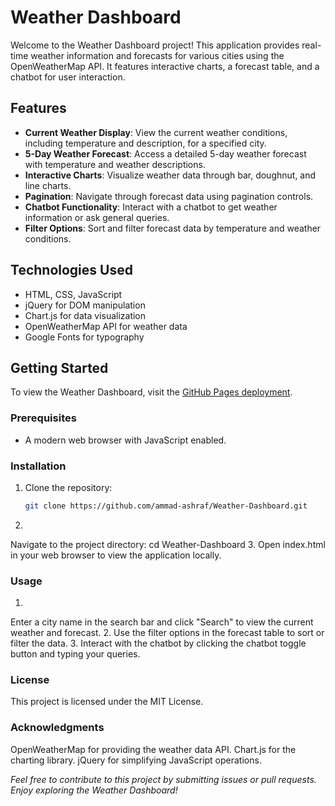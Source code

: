 # Weather Dashboard

Welcome to the Weather Dashboard project! This application provides real-time weather information and forecasts for various cities using the OpenWeatherMap API. It features interactive charts, a forecast table, and a chatbot for user interaction.

## Features

- **Current Weather Display**: View the current weather conditions, including temperature and description, for a specified city.
- **5-Day Weather Forecast**: Access a detailed 5-day weather forecast with temperature and weather descriptions.
- **Interactive Charts**: Visualize weather data through bar, doughnut, and line charts.
- **Pagination**: Navigate through forecast data using pagination controls.
- **Chatbot Functionality**: Interact with a chatbot to get weather information or ask general queries.
- **Filter Options**: Sort and filter forecast data by temperature and weather conditions.

## Technologies Used

- HTML, CSS, JavaScript
- jQuery for DOM manipulation
- Chart.js for data visualization
- OpenWeatherMap API for weather data
- Google Fonts for typography

## Getting Started

To view the Weather Dashboard, visit the [GitHub Pages deployment](https://ammad-ashraf.github.io/Weather-Dashboard/).

### Prerequisites

- A modern web browser with JavaScript enabled.

### Installation

1. Clone the repository:
   ```bash
   git clone https://github.com/ammad-ashraf/Weather-Dashboard.git
2.
Navigate to the project directory:
cd Weather-Dashboard
3.
Open index.html in your web browser to view the application locally.


### Usage
1.
Enter a city name in the search bar and click "Search" to view the current weather and forecast.
2.
Use the filter options in the forecast table to sort or filter the data.
3.
Interact with the chatbot by clicking the chatbot toggle button and typing your queries.


### License
This project is licensed under the MIT License.

### Acknowledgments
OpenWeatherMap for providing the weather data API.
Chart.js for the charting library.
jQuery for simplifying JavaScript operations.


*Feel free to contribute to this project by submitting issues or pull requests. Enjoy exploring the Weather Dashboard!*
